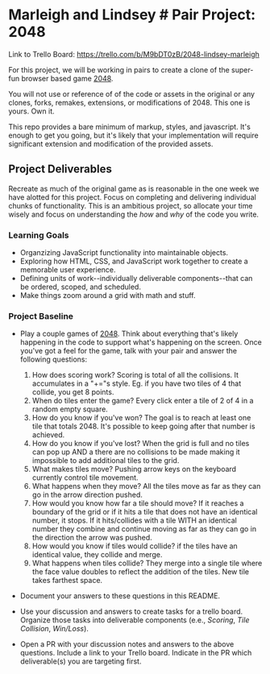 # Marleigh and Lindsey # Pair Project: 2048

Link to Trello Board: https://trello.com/b/M9bDT0zB/2048-lindsey-marleigh

For this project, we will be working in pairs to create a clone of the super-fun browser based game [2048](http://gabrielecirulli.github.io/2048/).

You will not use or reference of of the code or assets in the original or any clones, forks, remakes, extensions, or modifications of 2048. This one is yours. Own it.

This repo provides a bare minimum of markup, styles, and javascript. It's enough to get you going, but it's likely that your implementation will require significant extension and modification of the provided assets.

## Project Deliverables
Recreate as much of the original game as is reasonable in the one week we have alotted for this project. Focus on completing and delivering individual chunks of functionality. This is an ambitious project, so allocate your time wisely and focus on understanding the _how_ and _why_ of the code you write.

### Learning Goals
- Organzizing JavaScript functionality into maintainable objects.
- Exploring how HTML, CSS, and JavaScript work together to create a memorable user experience.
- Defining units of work--individually deliverable components--that can be ordered, scoped, and scheduled.
- Make things zoom around a grid with math and stuff.

### Project Baseline
- Play a couple games of [2048](http://gabrielecirulli.github.io/2048/). Think about everything that's likely happening in the code to support what's happening on the screen. Once you've got a feel for the game, talk with your pair and answer the following questions:
  1. How does scoring work?
      Scoring is total of all the collisions. It accumulates in a "+="s style. Eg. if you have two tiles of 4 that collide, you get 8 points.
  2. When do tiles enter the game?
      Every click enter a tile of 2 of 4 in a random empty square.
  3. How do you know if you've won?
      The goal is to reach at least one tile that totals 2048. It's possible to keep going after that number is achieved.
  4. How do you know if you've lost?
      When the grid is full and no tiles can pop up AND a there are no collisions to be made making it impossible to add additional tiles to the grid. 
  5. What makes tiles move?
      Pushing arrow keys on the keyboard currently control tile movement.
  6. What happens when they move?
      All the tiles move as far as they can go in the arrow direction pushed. 
  7. How would you know how far a tile should move?
      If it reaches a boundary of the grid or if it hits a tile that does not have an identical number, it stops. If it hits/collides with a tile WITH an identical number they combine and continue moving as far as they can go in the direction the arrow was pushed.
  8. How would you know if tiles would collide?
      if the tiles have an identical value, they collide and merge.
  9. What happens when tiles collide?
      They merge into a single tile where the face value doubles to reflect the addition of the tiles. New tile takes farthest space.

- Document your answers to these questions in this README.
- Use your discussion and answers to create tasks for a trello board. Organize those tasks into deliverable components (e.e., _Scoring_, _Tile Collision_, _Win/Loss_).
- Open a PR with your discussion notes and answers to the above questions. Include a link to your Trello board. Indicate in the PR which deliverable(s) you are targeting first.
